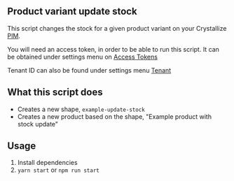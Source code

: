 ## Product variant update stock

This script changes the stock for a given product variant on your Crystallize [PIM](https://crystallize.com/product/product-information-management).

You will need an access token, in order to be able to run this script. It can be obtained under settings menu on [Access Tokens](https://pim.crystallize.com/settings/access-tokens)

Tenant ID can also be found under settings menu [Tenant](https://pim.crystallize.com/settings/tenant)

## What this script does

- Creates a new shape, `example-update-stock`
- Creates a new product based on the shape, "Example product with stock update"

## Usage

1. Install dependencies
2. `yarn start` or `npm run start`
